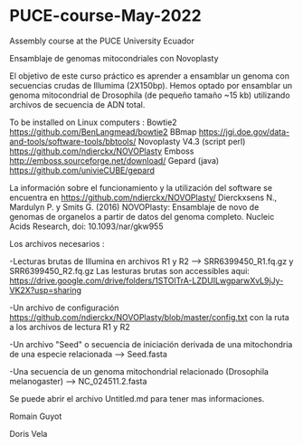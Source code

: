 # PUCE-course-May-2022
Assembly course at the PUCE University Ecuador

Ensamblaje de genomas mitocondriales con Novoplasty

El objetivo de este curso práctico es aprender a ensamblar un genoma con secuencias crudas de Illumima (2X150bp). Hemos optado por ensamblar un genoma mitocondrial de Drosophila (de pequeño tamaño ~15 kb) utilizando archivos de secuencia de ADN total. 

To be installed on Linux computers : 
Bowtie2 https://github.com/BenLangmead/bowtie2 
BBmap https://jgi.doe.gov/data-and-tools/software-tools/bbtools/ 
Novoplasty V4.3 (script perl) https://github.com/ndierckx/NOVOPlasty 
Emboss http://emboss.sourceforge.net/download/ 
Gepard (java) https://github.com/univieCUBE/gepard

La información sobre el funcionamiento y la utilización del software se encuentra en https://github.com/ndierckx/NOVOPlasty/ Dierckxsens N., Mardulyn P. y Smits G. (2016) NOVOPlasty: Ensamblaje de novo de genomas de organelos a partir de datos del genoma completo. Nucleic Acids Research, doi: 10.1093/nar/gkw955

Los archivos necesarios :

-Lecturas brutas de Illumina en archivos R1 y R2 --> SRR6399450_R1.fq.gz y SRR6399450_R2.fq.gz
Las lesturas brutas son accessibles aqui: https://drive.google.com/drive/folders/1STOlTrA-LZDUILwgparwXvL9jJy-VK2X?usp=sharing

-Un archivo de configuración https://github.com/ndierckx/NOVOPlasty/blob/master/config.txt con la ruta a los archivos de lectura R1 y R2

-Un archivo "Seed" o secuencia de iniciación derivada de una mitochondria de una especie relacionada --> Seed.fasta

-Una secuencia de un genoma mitochondrial relacionado (Drosophila melanogaster) -->  NC_024511.2.fasta


Se puede abrir el archivo Untitled.md para tener mas informaciones.

Romain Guyot

Doris Vela
